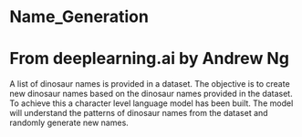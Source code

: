 # Name_Generation
# From deeplearning.ai by Andrew Ng
A list of dinosaur names is provided in a dataset. The objective is to create new dinosaur names based on the dinosaur names provided in the dataset. To  achieve this a character level language model has been built. The model will understand the patterns of dinosaur names from the dataset and randomly generate new names. 

